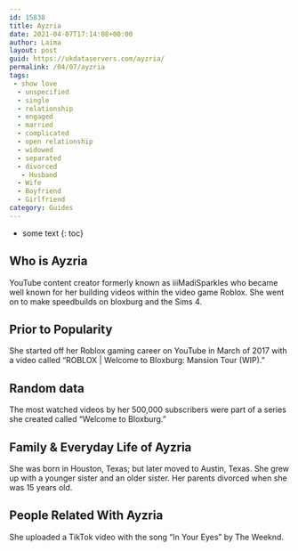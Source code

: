 ```yaml
---
id: 15838
title: Ayzria
date: 2021-04-07T17:14:08+00:00
author: Laima
layout: post
guid: https://ukdataservers.com/ayzria/
permalink: /04/07/ayzria
tags:
 - show love
  - unspecified
  - single
  - relationship
  - engaged
  - married
  - complicated
  - open relationship
  - widowed
  - separated
  - divorced
   - Husband
  - Wife
  - Boyfriend
  - Girlfriend
category: Guides
---
```


* some text
{: toc}


## Who is Ayzria
                  
                  
                  
YouTube content creator formerly known as iiiMadiSparkles who became well known for her building videos within the video game Roblox. She went on to make speedbuilds on bloxburg and the Sims 4.
                  
              
            
              
            
                
                
                
## Prior to Popularity
                  
                  
                  
She started off her Roblox gaming career on YouTube in March of 2017 with a video called &#8220;ROBLOX | Welcome to Bloxburg: Mansion Tour (WIP).&#8221;
                  
              
            
              
            
                
                
                
## Random data
                  
                  
                  
The most watched videos by her 500,000 subscribers were part of a series she created called &#8220;Welcome to Bloxburg.&#8221;
                  
              
            
              
            
                
                
                
## Family & Everyday Life of Ayzria
                  
                  
                  
She was born in Houston, Texas; but later moved to Austin, Texas. She grew up with a younger sister and an older sister. Her parents divorced when she was 15 years old.
                  
              
            
              
            
                
                
                
## People Related With Ayzria
                  
                  
                  
She uploaded a TikTok video with the song &#8220;In Your Eyes&#8221; by The Weeknd.
                  
              
            
              
            
                
              
            
              
              
            
            
              
            
          
          
          
